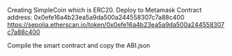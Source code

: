 Creating SimpleCoin which is ERC20.
Deploy to Metamask
  Contract address: 0x0efe16a4b23ea5a9da500a244558307c7a88c400
  https://sepolia.etherscan.io/token/0x0efe16a4b23ea5a9da500a244558307c7a88c400

Compile the smart contract and copy the ABI.json


